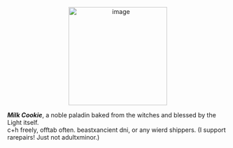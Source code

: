 


<p align="center">
  <img <img width="225" height="225" alt="image" src="https://github.com/user-attachments/assets/4a679ee4-b391-4378-9526-956627b3fb74" />

</p>

***Milk Cookie***, a noble paladin baked from the witches and blessed by the Light itself.  
c+h freely, offtab often.
beastxancient dni, or any wierd shippers. (I support rarepairs! Just not adultxminor.) 
 
